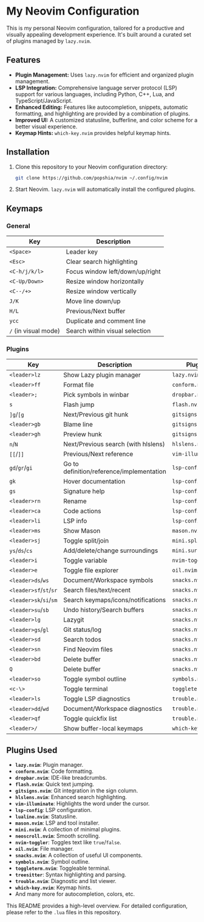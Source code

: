 # My Neovim Configuration

This is my personal Neovim configuration, tailored for a productive and visually appealing development experience. It's built around a curated set of plugins managed by `lazy.nvim`.

## Features

- **Plugin Management:** Uses `lazy.nvim` for efficient and organized plugin management.
- **LSP Integration:** Comprehensive language server protocol (LSP) support for various languages, including Python, C++, Lua, and TypeScript/JavaScript.
- **Enhanced Editing:** Features like autocompletion, snippets, automatic formatting, and highlighting are provided by a combination of plugins.
- **Improved UI:** A customized statusline, bufferline, and color scheme for a better visual experience.
- **Keymap Hints:** `which-key.nvim` provides helpful keymap hints.

## Installation

1.  Clone this repository to your Neovim configuration directory:
    ```bash
    git clone https://github.com/popshia/nvim ~/.config/nvim
    ```
2.  Start Neovim. `lazy.nvim` will automatically install the configured plugins.

## Keymaps

### General

| Key | Description |
|---|---|
| `<Space>` | Leader key |
| `<Esc>` | Clear search highlighting |
| `<C-h/j/k/l>` | Focus window left/down/up/right |
| `<C-Up/Down>` | Resize window horizontally |
| `<C--/+>` | Resize window vertically |
| `J/K` | Move line down/up |
| `H/L` | Previous/Next buffer |
| `ycc` | Duplicate and comment line |
| `/` (in visual mode) | Search within visual selection |

### Plugins

| Key | Description | Plugin |
|---|---|---|
| `<leader>lz` | Show Lazy plugin manager | `lazy.nvim` |
| `<leader>ff` | Format file | `conform.nvim` |
| `<leader>;` | Pick symbols in winbar | `dropbar.nvim` |
| `s` | Flash jump | `flash.nvim` |
| `]g`/`[g` | Next/Previous git hunk | `gitsigns.nvim` |
| `<leader>gb` | Blame line | `gitsigns.nvim` |
| `<leader>gh` | Preview hunk | `gitsigns.nvim` |
| `n`/`N` | Next/Previous search (with hlslens) | `hlslens.nvim` |
| `[[`/`]]` | Previous/Next reference | `vim-illuminate` |
| `gd`/`gr`/`gi` | Go to definition/reference/implementation | `lsp-config` |
| `gk` | Hover documentation | `lsp-config` |
| `gs` | Signature help | `lsp-config` |
| `<leader>rn` | Rename | `lsp-config` |
| `<leader>ca` | Code actions | `lsp-config` |
| `<leader>li` | LSP info | `lsp-config` |
| `<leader>ms` | Show Mason | `mason.nvim` |
| `<leader>sj` | Toggle split/join | `mini.splitjoin` |
| `ys`/`ds`/`cs` | Add/delete/change surroundings | `mini.surround` |
| `<leader>i` | Toggle variable | `nvim-toggler` |
| `<leader>e` | Toggle file explorer | `oil.nvim` |
| `<leader>ds`/`ws` | Document/Workspace symbols | `snacks.nvim` |
| `<leader>sf`/`st`/`sr` | Search files/text/recent | `snacks.nvim` |
| `<leader>sk`/`si`/`sm` | Search keymaps/icons/notifications | `snacks.nvim` |
| `<leader>su`/`sb` | Undo history/Search buffers | `snacks.nvim` |
| `<leader>lg` | Lazygit | `snacks.nvim` |
| `<leader>gs`/`gl` | Git status/log | `snacks.nvim` |
| `<leader>sd` | Search todos | `snacks.nvim` |
| `<leader>sn` | Find Neovim files | `snacks.nvim` |
| `<leader>bd` | Delete buffer | `snacks.nvim` |
| `Q` | Delete buffer | `snacks.nvim` |
| `<leader>so` | Toggle symbol outline | `symbols.nvim` |
| `<c-\>` | Toggle terminal | `toggleterm.nvim` |
| `<leader>ls` | Toggle LSP diagnostics | `trouble.nvim` |
| `<leader>dd`/`wd` | Document/Workspace diagnostics | `trouble.nvim` |
| `<leader>qf` | Toggle quickfix list | `trouble.nvim` |
| `<leader>/` | Show buffer-local keymaps | `which-key.nvim` |

## Plugins Used

- **`lazy.nvim`**: Plugin manager.
- **`conform.nvim`**: Code formatting.
- **`dropbar.nvim`**: IDE-like breadcrumbs.
- **`flash.nvim`**: Quick text jumping.
- **`gitsigns.nvim`**: Git integration in the sign column.
- **`hlslens.nvim`**: Enhanced search highlighting.
- **`vim-illuminate`**: Highlights the word under the cursor.
- **`lsp-config`**: LSP configuration.
- **`lualine.nvim`**: Statusline.
- **`mason.nvim`**: LSP and tool installer.
- **`mini.nvim`**: A collection of minimal plugins.
- **`neoscroll.nvim`**: Smooth scrolling.
- **`nvim-toggler`**: Toggles text like `true`/`false`.
- **`oil.nvim`**: File manager.
- **`snacks.nvim`**: A collection of useful UI components.
- **`symbols.nvim`**: Symbol outline.
- **`toggleterm.nvim`**: Toggleable terminal.
- **`treesitter`**: Syntax highlighting and parsing.
- **`trouble.nvim`**: Diagnostic and list viewer.
- **`which-key.nvim`**: Keymap hints.
- And many more for autocompletion, colors, etc.

This README provides a high-level overview. For detailed configuration, please refer to the `.lua` files in this repository.
